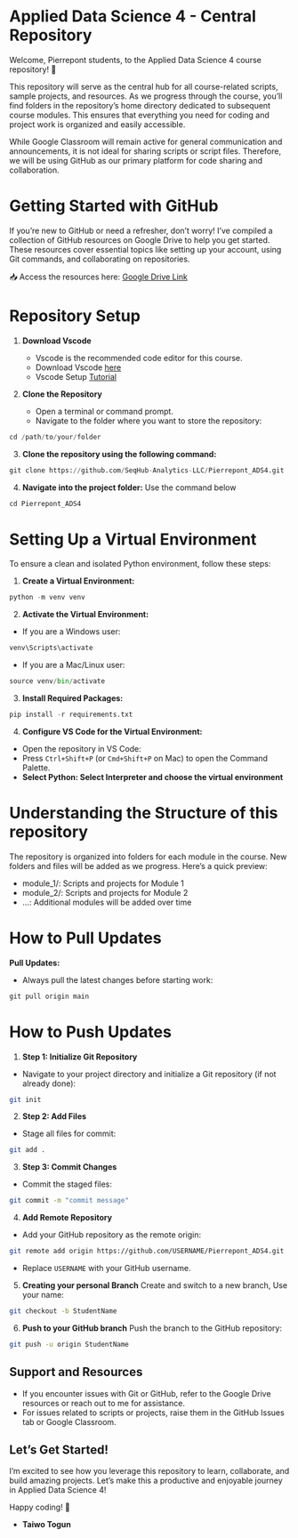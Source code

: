 # Applied Data Science 4 - Central Repository

Welcome, Pierrepont students, to the Applied Data Science 4 course repository! 🎉

This repository will serve as the central hub for all course-related scripts, sample projects, and resources. As we progress through the course, you’ll find folders in the repository’s home directory dedicated to subsequent course modules. This ensures that everything you need for coding and project work is organized and easily accessible.

While Google Classroom will remain active for general communication and announcements, it is not ideal for sharing scripts or script files. Therefore, we will be using GitHub as our primary platform for code sharing and collaboration.

# Getting Started with GitHub

If you’re new to GitHub or need a refresher, don’t worry! I’ve compiled a collection of GitHub resources on Google Drive to help you get started. These resources cover essential topics like setting up your account, using Git commands, and collaborating on repositories.

📥 Access the resources here: [Google Drive Link](https://drive.google.com/drive/folders/1mTdMxZIehI50AFTnFDoJwx5sK7SQu1Xw?usp=drive_link)

# Repository Setup

1. **Download Vscode**
   - Vscode is the recommended code editor for this course.
   - Download Vscode [here](https://code.visualstudio.com/)
   - Vscode Setup [Tutorial](https://youtu.be/zulGMYg0v6U?feature=shared)
     
2. **Clone the Repository**
   - Open a terminal or command prompt.
   - Navigate to the folder where you want to store the repository:   
  ```python
  cd /path/to/your/folder
  ```

3. **Clone the repository using the following command:**
  ```python
  git clone https://github.com/SeqHub-Analytics-LLC/Pierrepont_ADS4.git
  ```

4. **Navigate into the project folder:**
   Use the command below
  ```python
  cd Pierrepont_ADS4
  ```

# Setting Up a Virtual Environment

To ensure a clean and isolated Python environment, follow these steps:

1. **Create a Virtual Environment:**
   
  ```python
  python -m venv venv
  ```
2. **Activate the Virtual Environment:**
 - If you are a Windows user:

  ```python
 venv\Scripts\activate
  ```
 - If you are a Mac/Linux user:

  ```python
source venv/bin/activate
  ```

3. **Install Required Packages:**
   
  ```python
  pip install -r requirements.txt
  ```

4. **Configure VS Code for the Virtual Environment:**
 - Open the repository in VS Code:
  - Press ```Ctrl+Shift+P``` (or ```Cmd+Shift+P``` on Mac) to open the Command Palette.
  - **Select Python: Select Interpreter and choose the virtual environment**


# Understanding the Structure of this repository

The repository is organized into folders for each module in the course. New folders and files will be added as we progress. Here’s a quick preview:
 - module_1/: Scripts and projects for Module 1
 - module_2/: Scripts and projects for Module 2
 - ...: Additional modules will be added over time

# How to Pull Updates

**Pull Updates:**
   - Always pull the latest changes before starting work:
  ```python
  git pull origin main
  ```

# How to Push Updates

1. **Step 1: Initialize Git Repository**
  - Navigate to your project directory and initialize a Git repository (if not already done):
  ```bash
  git init
  ```

2. **Step 2: Add Files**
  - Stage all files for commit:
  ```bash
  git add .
  ```

3. **Step 3: Commit Changes**
  - Commit the staged files:

  ```bash
  git commit -m "commit message"
  ```
4. **Add Remote Repository**
  - Add your GitHub repository as the remote origin:
  ```bash
  git remote add origin https://github.com/USERNAME/Pierrepont_ADS4.git
  ```
  - Replace `USERNAME` with your GitHub username.


5. **Creating your personal Branch**
Create and switch to a new branch, Use your name:
```bash
git checkout -b StudentName
```

6. **Push to your GitHub branch**
Push the branch to the GitHub repository:
```bash
git push -u origin StudentName
```

## Support and Resources

 - If you encounter issues with Git or GitHub, refer to the Google Drive resources or reach out to me for assistance.
 - For issues related to scripts or projects, raise them in the GitHub Issues tab or Google Classroom.

## Let’s Get Started!

I’m excited to see how you leverage this repository to learn, collaborate, and build amazing projects. Let’s make this a productive and enjoyable journey in Applied Data Science 4!

Happy coding! 🚀
- **Taiwo Togun**
